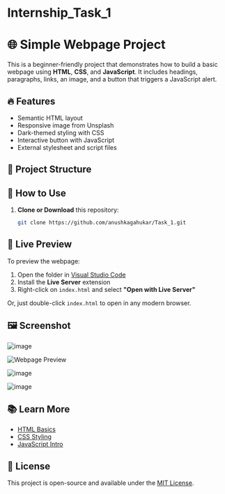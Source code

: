 # Internship_Task_1

# 🌐 Simple Webpage Project

This is a beginner-friendly project that demonstrates how to build a basic webpage using **HTML**, **CSS**, and **JavaScript**. It includes headings, paragraphs, links, an image, and a button that triggers a JavaScript alert.

## 🔥 Features

- Semantic HTML layout
- Responsive image from Unsplash
- Dark-themed styling with CSS
- Interactive button with JavaScript
- External stylesheet and script files

## 📁 Project Structure


## 🧪 How to Use

1. **Clone or Download** this repository:
   ```bash
   git clone https://github.com/anushkagahukar/Task_1.git


## 🚀 Live Preview

To preview the webpage:

1. Open the folder in [Visual Studio Code](https://code.visualstudio.com/)
2. Install the **Live Server** extension
3. Right-click on `index.html` and select **"Open with Live Server"**

Or, just double-click `index.html` to open in any modern browser.

## 🖼️ Screenshot
![image](https://github.com/user-attachments/assets/81443571-cf76-489b-ac95-47067edfcef6)

![Webpage Preview](https://images.unsplash.com/photo-1503023345310-bd7c1de61c7d)

![image](https://github.com/user-attachments/assets/1023e0fd-3832-417e-bcde-66c80b3e4ed3)

![image](https://github.com/user-attachments/assets/752f615c-23d3-4713-a263-8a7a985e1872)


## 📚 Learn More

- [HTML Basics](https://www.w3schools.com/html/)
- [CSS Styling](https://www.w3schools.com/css/)
- [JavaScript Intro](https://www.w3schools.com/js/)

## 📄 License

This project is open-source and available under the [MIT License](LICENSE).
